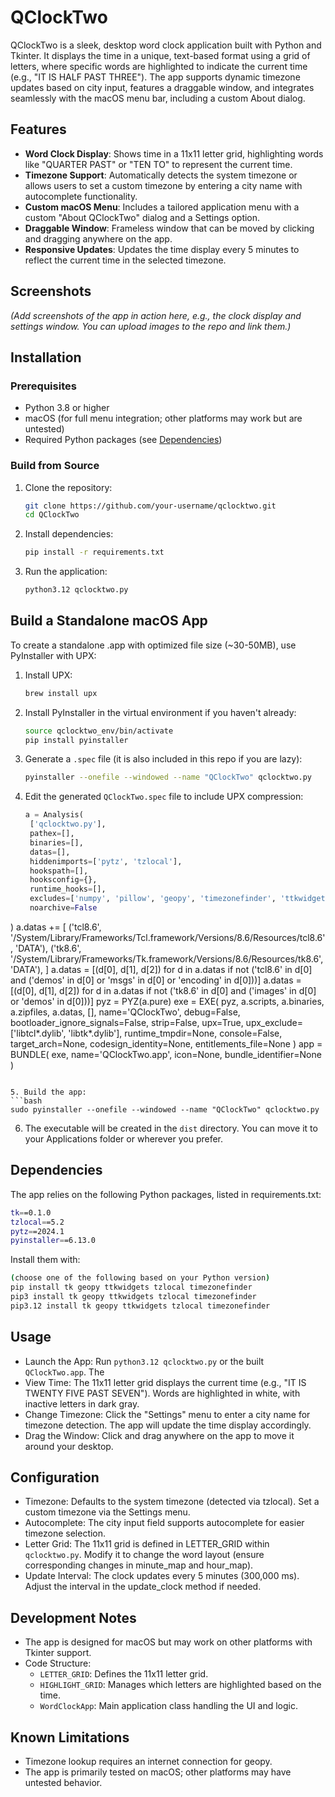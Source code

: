 # QClockTwo

QClockTwo is a sleek, desktop word clock application built with Python and Tkinter. It displays the time in a unique, text-based format using a grid of letters, where specific words are highlighted to indicate the current time (e.g., "IT IS HALF PAST THREE"). The app supports dynamic timezone updates based on city input, features a draggable window, and integrates seamlessly with the macOS menu bar, including a custom About dialog.

## Features

- **Word Clock Display**: Shows time in a 11x11 letter grid, highlighting words like "QUARTER PAST" or "TEN TO" to represent the current time.
- **Timezone Support**: Automatically detects the system timezone or allows users to set a custom timezone by entering a city name with autocomplete functionality.
- **Custom macOS Menu**: Includes a tailored application menu with a custom "About QClockTwo" dialog and a Settings option.
- **Draggable Window**: Frameless window that can be moved by clicking and dragging anywhere on the app.
- **Responsive Updates**: Updates the time display every 5 minutes to reflect the current time in the selected timezone.

## Screenshots

*(Add screenshots of the app in action here, e.g., the clock display and settings window. You can upload images to the repo and link them.)*

## Installation

### Prerequisites

- Python 3.8 or higher
- macOS (for full menu integration; other platforms may work but are untested)
- Required Python packages (see [Dependencies](#dependencies))

### Build from Source

1. Clone the repository:
   ```bash
   git clone https://github.com/your-username/qclocktwo.git
   cd QClockTwo

2. Install dependencies:
   ```bash
   pip install -r requirements.txt
   ```
3. Run the application:
   ```bash
   python3.12 qclocktwo.py
   ```

## Build a Standalone macOS App

To create a standalone .app with optimized file size (~30-50MB), use PyInstaller with UPX:

1. Install UPX:

   ```bash
   brew install upx
   ```
2. Install PyInstaller in the virtual environment if you haven't already:
   ```bash
   source qclocktwo_env/bin/activate
   pip install pyinstaller
   ```
3. Generate a `.spec` file (it is also included in this repo if you are lazy):
   ```bash
   pyinstaller --onefile --windowed --name "QClockTwo" qclocktwo.py
   ```
4. Edit the generated `QClockTwo.spec` file to include UPX compression:
   ```python
   a = Analysis(
    ['qclocktwo.py'],
    pathex=[],
    binaries=[],
    datas=[],
    hiddenimports=['pytz', 'tzlocal'],
    hookspath=[],
    hooksconfig={},
    runtime_hooks=[],
    excludes=['numpy', 'pillow', 'geopy', 'timezonefinder', 'ttkwidgets', 'cffi', 'pycparser', 'geographiclib', 'h3'],
    noarchive=False
)
a.datas += [
    ('tcl8.6', '/System/Library/Frameworks/Tcl.framework/Versions/8.6/Resources/tcl8.6', 'DATA'),
    ('tk8.6', '/System/Library/Frameworks/Tk.framework/Versions/8.6/Resources/tk8.6', 'DATA'),
]
a.datas = [(d[0], d[1], d[2]) for d in a.datas if not ('tcl8.6' in d[0] and ('demos' in d[0] or 'msgs' in d[0] or 'encoding' in d[0]))]
a.datas = [(d[0], d[1], d[2]) for d in a.datas if not ('tk8.6' in d[0] and ('images' in d[0] or 'demos' in d[0]))]
pyz = PYZ(a.pure)
exe = EXE(
    pyz,
    a.scripts,
    a.binaries,
    a.zipfiles,
    a.datas,
    [],
    name='QClockTwo',
    debug=False,
    bootloader_ignore_signals=False,
    strip=False,
    upx=True,
    upx_exclude=['libtcl*.dylib', 'libtk*.dylib'],
    runtime_tmpdir=None,
    console=False,
    target_arch=None,
    codesign_identity=None,
    entitlements_file=None
)
app = BUNDLE(
    exe,
    name='QClockTwo.app',
    icon=None,
    bundle_identifier=None
)
   ```

5. Build the app:
   ```bash
   sudo pyinstaller --onefile --windowed --name "QClockTwo" qclocktwo.py
   ```
6. The executable will be created in the `dist` directory. You can move it to your Applications folder or wherever you prefer.

## Dependencies
The app relies on the following Python packages, listed in requirements.txt:

```bash
tk==0.1.0
tzlocal==5.2
pytz==2024.1
pyinstaller==6.13.0
```

Install them with:

```bash
(choose one of the following based on your Python version)
pip install tk geopy ttkwidgets tzlocal timezonefinder
pip3 install tk geopy ttkwidgets tzlocal timezonefinder
pip3.12 install tk geopy ttkwidgets tzlocal timezonefinder
```

## Usage
- Launch the App: Run `python3.12 qclocktwo.py` or the built `QClockTwo.app`.
The
- View Time: The 11x11 letter grid displays the current time (e.g., "IT IS TWENTY FIVE PAST SEVEN"). Words are highlighted in white, with inactive letters in dark gray.
- Change Timezone: Click the "Settings" menu to enter a city name for timezone detection. The app will update the time display accordingly.
- Drag the Window: Click and drag anywhere on the app to move it around your desktop.

## Configuration
- Timezone: Defaults to the system timezone (detected via tzlocal). Set a custom timezone via the Settings menu.
- Autocomplete: The city input field supports autocomplete for easier timezone selection.
- Letter Grid: The 11x11 grid is defined in LETTER_GRID within `qclocktwo.py`. Modify it to change the word layout (ensure corresponding changes in minute_map and hour_map).
- Update Interval: The clock updates every 5 minutes (300,000 ms). Adjust the interval in the update_clock method if needed.

## Development Notes

- The app is designed for macOS but may work on other platforms with Tkinter support.
- Code Structure:
    - `LETTER_GRID`: Defines the 11x11 letter grid.
    - `HIGHLIGHT_GRID`: Manages which letters are highlighted based on the time.
    - `WordClockApp`: Main application class handling the UI and logic.

## Known Limitations
- Timezone lookup requires an internet connection for geopy.
- The app is primarily tested on macOS; other platforms may have untested behavior.